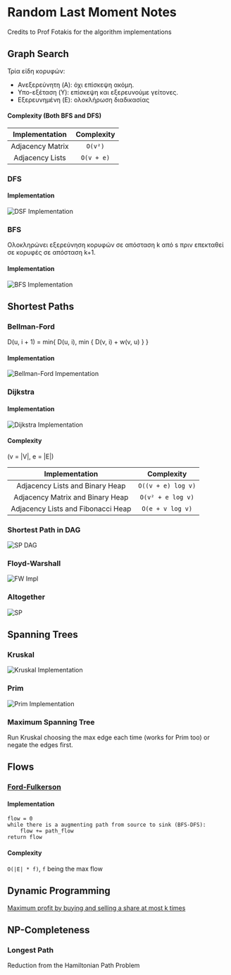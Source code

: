 # Random Last Moment Notes
Credits to Prof Fotakis for the algorithm implementations

## Graph Search

Τρία είδη κορυφών: 
- Ανεξερεύνητη (A): όχι επίσκεψη ακόμη.
- Υπο-εξέταση (Y): επίσκεψη και εξερευνούμε γείτονες.
- Εξερευνημένη (E): ολοκλήρωση διαδικασίας

#### Complexity (Both BFS and DFS)

| Implementation | Complexity |
| :---: | :---: |
| Adjacency Matrix | `O(v²)` |
| Adjacency Lists | `O(v + e)` |

### DFS

#### Implementation

![DSF Implementation](dfs_impl.png)

### BFS

Oλοκληρώνει εξερεύνηση κορυφών σε απόσταση k από s πριν επεκταθεί σε κορυφές σε απόσταση k+1.

#### Implementation

![BFS Implementation](bfs_impl.png)

## Shortest Paths

### Bellman-Ford

D(u, i + 1) = min{ D(u, i), min { D(v, i) + w(v, u) } }

#### Implementation

![Bellman-Ford Impementation](bellman_ford_impl.png)

### Dijkstra

#### Implementation

![Dijkstra Implementation](dijkstra_impl.png)

#### Complexity

(v = |V|, e = |E|)

| Implementation | Complexity |
| :---: | :---: |
| Adjacency Lists and Binary Heap | `O((v + e) log v)` |
| Adjacency Matrix and Binary Heap | `O(v² + e log v)` | `O(e log v)` |
| Adjacency Lists and Fibonacci Heap | `O(e + v log v)` |

### Shortest Path in DAG

![SP DAG](sp_dag.png)

### Floyd-Warshall

![FW Impl](floyd_warshall_impl.png)

### Altogether

![SP](sp.png)

## Spanning Trees

### Kruskal

![Kruskal Implementation](kruskal_impl.png)

### Prim

![Prim Implementation](prim_impl.png)

### Maximum Spanning Tree
Run Kruskal choosing the max edge each time (works for Prim too) or negate the edges first.

## Flows

### [Ford-Fulkerson](https://www.geeksforgeeks.org/ford-fulkerson-algorithm-for-maximum-flow-problem/)

#### Implementation
```
flow = 0
while there is a augmenting path from source to sink (BFS-DFS): 
    flow += path_flow
return flow
```

#### Complexity

`O(|E| * f)`, `f` being the max flow

## Dynamic Programming

[
Maximum profit by buying and selling a share at most k times
](https://www.geeksforgeeks.org/maximum-profit-by-buying-and-selling-a-share-at-most-k-times/)

## NP-Completeness

### Longest Path

Reduction from the Hamiltonian Path Problem